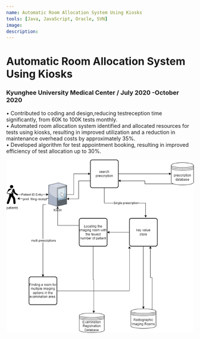 ```yaml
---
name: Automatic Room Allocation System Using Kiosks
tools: [Java, JavaScript, Oracle, SVN]
image:
description: 
---
```

# Automatic Room Allocation System Using Kiosks
### Kyunghee University Medical Center / July 2020 -October 2020 
• Contributed to coding and design,reducing testreception time significantly, from 60K to 100K tests monthly. <br>
• Automated room allocation system identified and allocated resources for tests using kiosks, resulting in improved utilization and a reduction in maintenance overhead costs by approximately 35%. <br>
• Developed algorithm for test appointment booking, resulting in improved efficiency of test allocation up to 30%.<br>

![design](https://github.com/minsuking/draw/blob/main/%EC%A0%9C%EB%AA%A9%20%EC%97%86%EB%8A%94%20%EB%8B%A4%EC%9D%B4%EC%96%B4%EA%B7%B8%EB%9E%A8.drawio.png?raw=true)